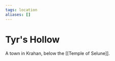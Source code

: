 ```yaml
---
tags: location 
aliases: []
---
```

# Tyr's Hollow
A town in Krahan, below the [[Temple of Selune]].
